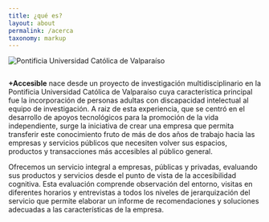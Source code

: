 ```yaml
---
title: ¿qué es?
layout: about
permalink: /acerca
taxonomy: markup
---
```


<div class="logo" style='margin-bottom:2em'><img src="{{ site.baseurl }}/assets/img/logo-pucv.svg" alt="Pontificia Universidad Católica de Valparaíso"></div>

<p><strong>+Accesible</strong> nace desde un proyecto de investigación multidisciplinario en la Pontificia Universidad Católica de Valparaíso cuya característica principal fue la incorporación de personas adultas con discapacidad intelectual al equipo de investigación. A raiz de esta experiencia, que se centró en el desarrollo de apoyos tecnológicos para la promoción de la vida independiente, surge la iniciativa de crear una empresa que permita transferir este conocimiento fruto de más de dos años de trabajo hacia las empresas y servicios públicos que necesiten volver sus espacios, productos y transacciones más accesibles al público general. </p>

<p>Ofrecemos un servicio integral a empresas, públicas y privadas, evaluando sus productos y servicios desde el punto de vista de la accesibilidad cognitiva. Esta evaluación comprende observación del entorno, visitas en diferentes horarios y  entrevistas a todos los niveles de jerarquización del servicio que  permite elaborar un informe de recomendaciones y soluciones adecuadas a las características de la empresa.</p>
